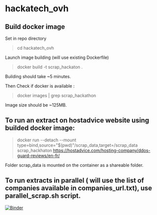 # hackatech_ovh


## Build docker image
Set in repo directory
> cd hackatech_ovh



Launch image building (will use existing Dockerfile)
> docker build -t scrap_hackaton .

Building should take ~5 minutes.

Then Check if docker is available :
> docker images | grep scrap_hackathon

Image size should be ~125MB.


## To run an extract on hostadvice website using builded docker image:

> docker run --detach --mount type=bind,source="$(pwd)"/scrap_data,target=/scrap_data scrap_hackhaton https://hostadvice.com/hosting-company/ddos-guard-reviews/en-fr/

Folder scrap_data is mounted on the container as a shareable folder.



## To run extracts in parallel ( will use the list of companies available in companies_url.txt), use parallel_scrap.sh script.

[![Binder](https://mybinder.org/badge_logo.svg)](https://mybinder.org/v2/gh/tdenimal/hackatech_ovh/master)
